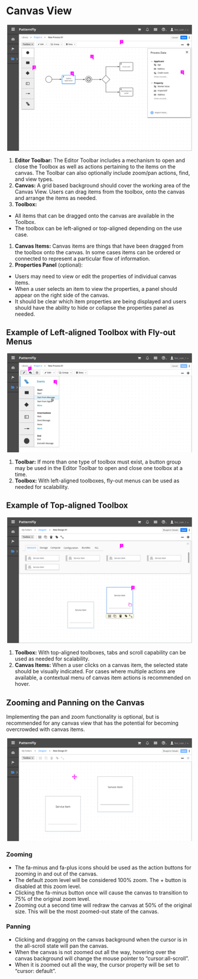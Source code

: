 # Canvas View

![Canvas Layout](img/Canvas-03.png)

1. **Editor Toolbar:**  The Editor Toolbar includes a mechanism to open and close the Toolbox as well as actions pertaining to the items on the canvas. The Toolbar can also optionally include zoom/pan actions, find, and view types.
1. **Canvas:** A grid based background should cover the working area of the Canvas View. Users can drag items from the toolbox, onto the canvas and arrange the items as needed.
1. **Toolbox:**
  - All items that can be dragged onto the canvas are available in the Toolbox.
  - The toolbox can be left-aligned or top-aligned depending on the use case.
1. **Canvas Items:** Canvas items are things that have been dragged from the toolbox onto the canvas. In some cases items can be ordered or connected to represent a particular flow of information.
1. **Properties Panel** (optional):
  - Users may need to view or edit the properties of individual canvas items.
  - When a user selects an item to view the properties, a panel should appear on the right side of the canvas.
  - It should be clear which item properties are being displayed and users should have the ability to hide or collapse the properties panel as needed.

## Example of Left-aligned Toolbox with Fly-out Menus
![Canvas Example with Top-aligned Toolbox](img/Canvas-06.png)

1. **Toolbar:** If more than one type of toolbox must exist, a button group may be used in the Editor Toolbar to open and close one toolbox at a time.
1. **Toolbox:** With left-aligned toolboxes, fly-out menus can be used as needed for scalability.  

## Example of Top-aligned Toolbox
![Canvas Example with Top-aligned Toolbox](img/Canvas-04.png)

1. **Toolbox:** With top-aligned toolboxes, tabs and scroll capability can be used as needed for scalability.
1. **Canvas Items:** When a user clicks on a canvas item, the selected state should be visually indicated. For cases where multiple actions are available, a contextual menu of canvas item actions is recommended on hover.

## Zooming and Panning on the Canvas
Implementing the pan and zoom functionality is optional, but is recommended for any canvas view that has the potential for becoming overcrowded with canvas items.

![Canvas Example with Zooming and Panning](img/Canvas-05.png)

### Zooming
- The fa-minus and fa-plus icons should be used as the action buttons for zooming in and out of the canvas.
- The default zoom level will be considered 100% zoom. The + button is disabled at this zoom level.
- Clicking the fa-minus button once will cause the canvas to transition to 75% of the original zoom level.
- Zooming out a second time will redraw the canvas at 50% of the original size. This will be the most zoomed-out state of the canvas.

### Panning
- Clicking and dragging on the canvas background when the cursor is in the all-scroll state will pan the canvas.
- When the canvas is not zoomed out all the way, hovering over the canvas background will change the mouse pointer to “cursor:all-scroll”.
- When it is zoomed out all the way, the cursor property will be set to “cursor: default”.
